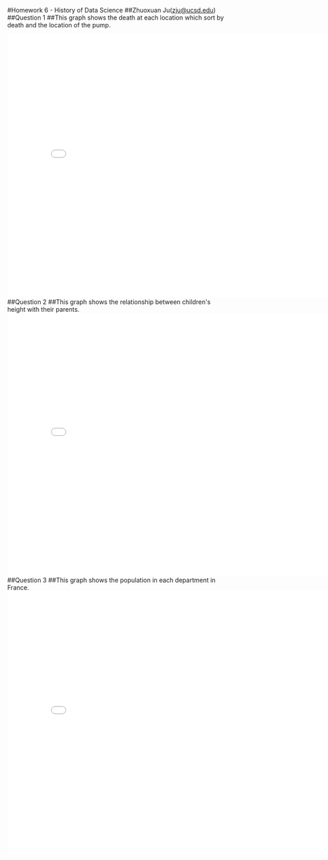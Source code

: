 #Homework 6 - History of Data Science
##Zhuoxuan Ju(zju@ucsd.edu)
##Question 1
##This graph shows the death at each location which sort by death and the location of the pump.
<iframe src='dsc90-wi22-hw06/snow-map.html' width=800 height=600 frameBorder=0></iframe>
##Question 2
##This graph shows the relationship between children's height with their parents.
<iframe src='dsc90-wi22-hw06/plotly-fig1.html' width=800 height=600 frameBorder=0></iframe>
##Question 3
##This graph shows the population in each department in France.
<iframe src='dsc90-wi22-hw06/plotly-fig2.html' width=800 height=600 frameBorder=0></iframe>
